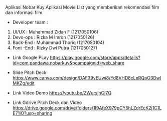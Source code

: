 Aplikasi Nobar Kuy
Aplikasi Movie List yang memberikan rekomendasi film dan informasi film.
- Developer team :
1. UI/UX : Muhammad Zidan F (1217050106)
2. Devs-ops : Rizka M Imron (1217050126)
3. Back-End : Muhammad Thoriq (1217050104)
4. Font -End : Rizky Dwi Putra (1217050127)

- Link Google PLay
  https://play.google.com/store/apps/details?id=com.pandawa.nobarkuy&pcampaignid=web_share

- Slide Pitch Deck
  https://www.canva.com/design/DAF39vEUwi8/Yd8VHD8cLeRQpO3DwlMKZg/edit

- Link Video Demo
  https://youtu.be/ZWursjhOj7Q


- Link Gdrive Pitch Deck dan Video
  https://drive.google.com/drive/folders/1I9AfeX979pCY5hLZdrEcK2j1C1LE71iO?usp=sharing
